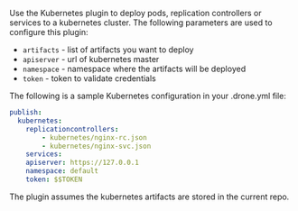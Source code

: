 Use the Kubernetes plugin to deploy pods, replication controllers or services to a kubernetes cluster.
The following parameters are used to configure this plugin:

* `artifacts` - list of artifacts you want to deploy
* `apiserver` - url of kubernetes master
* `namespace` - namespace where the artifacts will be deployed
* `token` - token to validate credentials

The following is a sample Kubernetes configuration in your .drone.yml file:

```yaml
publish:
  kubernetes:
    replicationcontrollers:
        - kubernetes/nginx-rc.json
        - kubernetes/nginx-svc.json
    services:
    apiserver: https://127.0.0.1
    namespace: default
    token: $$TOKEN
```

The plugin assumes the kubernetes artifacts are stored in the current repo.
